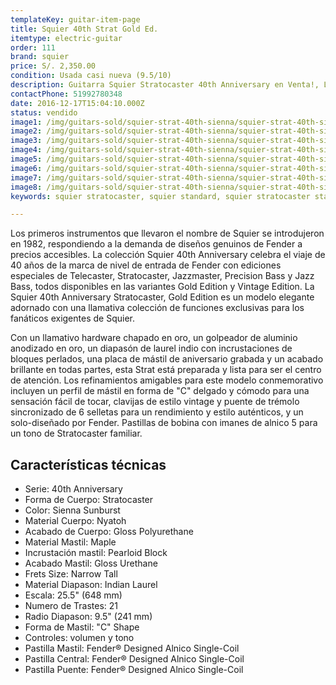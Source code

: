 ```yaml
---
templateKey: guitar-item-page
title: Squier 40th Strat Gold Ed.
itemtype: electric-guitar
order: 111
brand: squier
price: S/. 2,350.00
condition: Usada casi nueva (9.5/10)
description: Guitarra Squier Stratocaster 40th Anniversary en Venta!, Lima, Peru
contactPhone: 51992780348
date: 2016-12-17T15:04:10.000Z
status: vendido
image1: /img/guitars-sold/squier-strat-40th-sienna/squier-strat-40th-sienna-01-sold.jpg
image2: /img/guitars-sold/squier-strat-40th-sienna/squier-strat-40th-sienna-02-sold.jpg
image3: /img/guitars-sold/squier-strat-40th-sienna/squier-strat-40th-sienna-03-sold.jpg
image4: /img/guitars-sold/squier-strat-40th-sienna/squier-strat-40th-sienna-04-sold.jpg
image5: /img/guitars-sold/squier-strat-40th-sienna/squier-strat-40th-sienna-05-sold.jpg
image6: /img/guitars-sold/squier-strat-40th-sienna/squier-strat-40th-sienna-06-sold.jpg
image7: /img/guitars-sold/squier-strat-40th-sienna/squier-strat-40th-sienna-07-sold.jpg
image8: /img/guitars-sold/squier-strat-40th-sienna/squier-strat-40th-sienna-08-sold.jpg
keywords: squier stratocaster, squier standard, squier stratocaster standard

---
```

Los primeros instrumentos que llevaron el nombre de Squier se introdujeron en 1982, respondiendo a la demanda de diseños genuinos de Fender a precios accesibles. La colección Squier 40th Anniversary celebra el viaje de 40 años de la marca de nivel de entrada de Fender con ediciones especiales de Telecaster, Stratocaster, Jazzmaster, Precision Bass y Jazz Bass, todos disponibles en las variantes Gold Edition y Vintage Edition. La Squier 40th Anniversary Stratocaster, Gold Edition es un modelo elegante adornado con una llamativa colección de funciones exclusivas para los fanáticos exigentes de Squier.

Con un llamativo hardware chapado en oro, un golpeador de aluminio anodizado en oro, un diapasón de laurel indio con incrustaciones de bloques perlados, una placa de mástil de aniversario grabada y un acabado brillante en todas partes, esta Strat está preparada y lista para ser el centro de atención. Los refinamientos amigables para este modelo conmemorativo incluyen un perfil de mástil en forma de "C" delgado y cómodo para una sensación fácil de tocar, clavijas de estilo vintage y puente de trémolo sincronizado de 6 selletas para un rendimiento y estilo auténticos, y un solo-diseñado por Fender. Pastillas de bobina con imanes de alnico 5 para un tono de Stratocaster familiar.

## Características técnicas

* Serie: 40th Anniversary
* Forma de Cuerpo: Stratocaster
* Color: Sienna Sunburst
* Material Cuerpo: Nyatoh
* Acabado de Cuerpo: Gloss Polyurethane
* Material Mastil: Maple
* Incrustación mastil: Pearloid Block
* Acabado Mastil: Gloss Urethane
* Frets Size: Narrow Tall
* Material Diapason: Indian Laurel
* Escala: 25.5" (648 mm)
* Numero de Trastes: 21
* Radio Diapason: 9.5" (241 mm)
* Forma de Mastil: "C" Shape
* Controles: volumen y tono
* Pastilla Mastil: Fender® Designed Alnico Single-Coil
* Pastilla Central: Fender® Designed Alnico Single-Coil
* Pastilla Puente: Fender® Designed Alnico Single-Coil